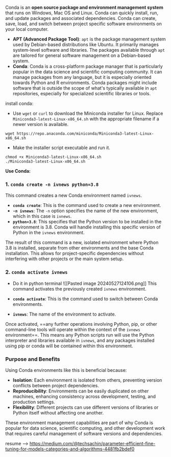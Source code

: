 Conda is an **open source package and environment management system** that runs on Windows, Mac OS and Linux. Conda can quickly install, run, and update packages and associated dependencies. Conda can create, save, load, and switch between project specific software environments on your local computer.

- **APT (Advanced Package Tool)**: `apt` is the package management system used by Debian-based distributions like Ubuntu. It primarily manages system-level software and libraries. The packages available through `apt` are tailored for general software management on a Debian-based system.
- **Conda**: Conda is a cross-platform package manager that is particularly popular in the data science and scientific computing community. It can manage packages from any language, but it is especially oriented towards Python and R environments. Conda packages might include software that is outside the scope of what's typically available in `apt` repositories, especially for specialized scientific libraries or tools.

install conda:
- Use `wget` or `curl` to download the Miniconda installer for Linux. Replace `Miniconda3-latest-Linux-x86_64.sh` with the appropriate filename if a newer version is available.
```shell
wget https://repo.anaconda.com/miniconda/Miniconda3-latest-Linux-x86_64.sh

```

-  Make the installer script executable and run it.

```shell
chmod +x Miniconda3-latest-Linux-x86_64.sh
./Miniconda3-latest-Linux-x86_64.sh
```

**Use Conda:**

### 1. `conda create -n ivnews python=3.8`

This command creates a new Conda environment named `ivnews`.

- **`conda create`**: This is the command used to create a new environment.
- **`-n ivnews`**: The `-n` option specifies the name of the new environment, which in this case is `ivnews`.
- **`python=3.8`**: This specifies that the Python version to be installed in the environment is 3.8. Conda will handle installing this specific version of Python in the `ivnews` environment.

The result of this command is a new, isolated environment where Python 3.8 is installed, separate from other environments and the base Conda installation. This allows for project-specific dependencies without interfering with other projects or the main system setup.

### 2. `conda activate ivnews`

- Do it in python terminal
![[Pasted image 20240527124106.png]]
This command activates the previously created `ivnews` environment.

- **`conda activate`**: This is the command used to switch between Conda environments.
- **`ivnews`**: The name of the environment to activate.

Once activated, ==any further operations involving Python, pip, or other command-line tools will operate within the context of the `ivnews` environment==. This means any Python scripts run will use the Python interpreter and libraries available in `ivnews`, and any packages installed using pip or conda will be contained within this environment.

### Purpose and Benefits

Using Conda environments like this is beneficial because:

- **Isolation**: Each environment is isolated from others, preventing version conflicts between project dependencies.
- **Reproducibility**: Environments can be easily duplicated on other machines, enhancing consistency across development, testing, and production settings.
- **Flexibility**: Different projects can use different versions of libraries or Python itself without affecting one another.

These environment management capabilities are part of why Conda is popular for data science, scientific computing, and other development work that requires careful management of software versions and dependencies.

resume --> https://medium.com/@techsachin/parameter-efficient-fine-tuning-for-models-categories-and-algorithms-4481fb2bdef0 

